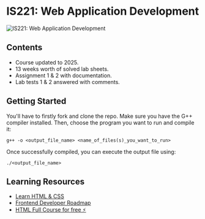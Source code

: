 # IS221: Web Application Development
![IS221: Web Application Development](https://github.com/SRVSRR/IS221-Web-Application-Development/blob/main/Docs/IS221-Banner.png)
## Contents
- Course updated to 2025.
- 13 weeks worth of solved lab sheets.
- Assignment 1 & 2 with documentation.
- Lab tests 1 & 2 answered with comments.
## Getting Started
You'll have to firstly fork and clone the repo. Make sure you have the G++ compiler installed. Then, choose the program you want to run and compile it:
```
g++ -o <output_file_name> <name_of_files(s)_you_want_to_run>
```
Once successfully compiled, you can execute the output file using:
```
./<output_file_name>
```
## Learning Resources
- <a href="https://www.learncpp.com" target="_blank">Learn HTML & CSS </a>
- <a href="https://roadmap.sh/cpp" target="_blank">Frontend Developer Roadmap </a>
- <a href="https://youtu.be/-TkoO8Z07hI?si=JcH613azWVTTj1ya" target="_blank">HTML Full Course for free ⚡️
 </a>




